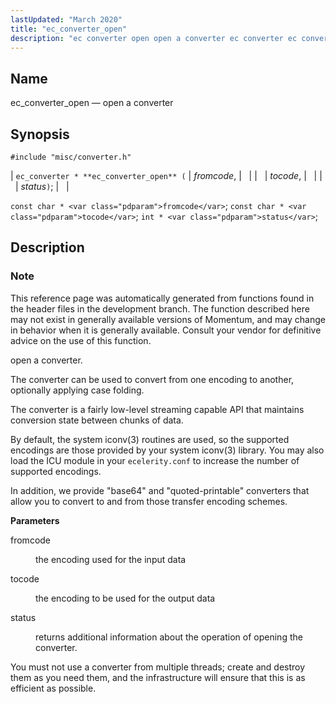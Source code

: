 ```yaml
---
lastUpdated: "March 2020"
title: "ec_converter_open"
description: "ec converter open open a converter ec converter ec converter open fromcode tocode status const char fromcode const char tocode int status This reference page was automatically generated from functions found in the header files in the development branch The function described here may not exist in generally available versions..."
---
```


<a name="apis.ec_converter_open"></a> 
## Name

ec_converter_open — open a converter

## Synopsis

`#include "misc/converter.h"`

| `ec_converter * **ec_converter_open** (` | <var class="pdparam">fromcode</var>, |   |
|   | <var class="pdparam">tocode</var>, |   |
|   | <var class="pdparam">status</var>`)`; |   |

`const char * <var class="pdparam">fromcode</var>`;
`const char * <var class="pdparam">tocode</var>`;
`int * <var class="pdparam">status</var>`;<a name="idp57452560"></a> 
## Description

### Note

This reference page was automatically generated from functions found in the header files in the development branch. The function described here may not exist in generally available versions of Momentum, and may change in behavior when it is generally available. Consult your vendor for definitive advice on the use of this function.

open a converter.

The converter can be used to convert from one encoding to another, optionally applying case folding.

The converter is a fairly low-level streaming capable API that maintains conversion state between chunks of data.

By default, the system iconv(3) routines are used, so the supported encodings are those provided by your system iconv(3) library. You may also load the ICU module in your `ecelerity.conf` to increase the number of supported encodings.

In addition, we provide "base64" and "quoted-printable" converters that allow you to convert to and from those transfer encoding schemes.

**<a name="idp57458224"></a> Parameters**

<dl class="variablelist">

<dt>fromcode</dt>

<dd>

the encoding used for the input data

</dd>

<dt>tocode</dt>

<dd>

the encoding to be used for the output data

</dd>

<dt>status</dt>

<dd>

returns additional information about the operation of opening the converter.

</dd>

</dl>

You must not use a converter from multiple threads; create and destroy them as you need them, and the infrastructure will ensure that this is as efficient as possible.